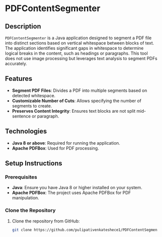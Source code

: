 # PDFContentSegmenter

## Description
`PDFContentSegmenter` is a Java application designed to segment a PDF file into distinct sections based on vertical whitespace between blocks of text. The application identifies significant gaps in whitespace to determine logical breaks in the content, such as headings or paragraphs. This tool does not use image processing but leverages text analysis to segment PDFs accurately.

## Features
- **Segment PDF Files**: Divides a PDF into multiple segments based on detected whitespace.
- **Customizable Number of Cuts**: Allows specifying the number of segments to create.
- **Preserves Content Integrity**: Ensures text blocks are not split mid-sentence or paragraph.

## Technologies
- **Java 8 or above**: Required for running the application.
- **Apache PDFBox**: Used for PDF processing.

## Setup Instructions

### Prerequisites
- **Java**: Ensure you have Java 8 or higher installed on your system.
- **Apache PDFBox**: The project uses Apache PDFBox for PDF manipulation.

### Clone the Repository
1. Clone the repository from GitHub:
   ```bash
   git clone https://github.com/pulipativenkateshece1/PDFContentSegmenter.git

